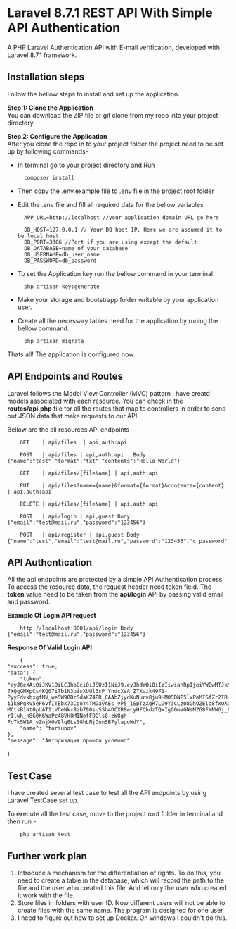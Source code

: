 # Laravel 8.7.1 REST API With Simple API Authentication
A PHP Laravel Authentication API with E-mail verification, developed with Laravel 8.7.1 framework.

## Installation steps

Follow the bellow steps to install and set up the application.

**Step 1: Clone the Application**<br>
You can download the ZIP file or git clone from my repo into your project  directory.

**Step 2: Configure the Application**<br>
After you clone the repo in to your project folder the project need to be set up by following commands-

- In terminal go to your project directory and Run

        composer install 

- Then copy the .env.example file to .env file in the project root folder

- Edit the .env file and fill all required data for the bellow variables

        APP_URL=http://localhost //your application domain URL go here
    
        DB_HOST=127.0.0.1 // Your DB host IP. Here we are assumed it to be local host
        DB_PORT=3306 //Port if you are using except the default
        DB_DATABASE=name_of_your_database
        DB_USERNAME=db_user_name
        DB_PASSWORD=db_password

- To set the Application key run the bellow command in your terminal.

        php artisan key:generate

- Make your storage and bootstrapp folder writable by your application user.

- Create all the necessary tables need for the application by runing the bellow command.

        php artisan migrate

Thats all! The application is configured now.


## API Endpoints and Routes

Laravel follows the Model View Controller (MVC) pattern I have creatd models associated with each resource. You can check in the **routes/api.php** file for all the routes that map to controllers in order to send out JSON data that make requests to our API.

Bellow are the all resources API endpoints -

        GET    | api/files  | api,auth:api

        POST   | api/files | api,auth:api   Body {"name":"test","format":"txt","contents":"Hello World"}

        GET    | api/files/{fileName} | api,auth:api

        PUT    | api/files?name={name}&format={format}&contents={content} | api,auth:api 

        DELETE | api/files/{fileName} | api,auth:api

        POST   | api/login | api,guest Body {"email":"test@mail.ru","password":"123456"}'

        POST   | api/register | api,guest Body {"name":"test","email":"test@mail.ru","password":"123456","c_password":"123456"}


## API Authentication

All the api endpoints are protected by a simple API Authentication process. To access the resource data, the request header need token field. The **token** value need to be taken from the **api/login** API by passing valid email and password.

**Example Of Login API request**

        http://localhost:8001/api/login Body {"email":"test@mail.ru","password":"123456"}'

**Response Of Valid Login API**

        {
    "success": true,
    "data": {
        "token": "eyJ0eXAiOiJKV1QiLCJhbGciOiJSUzI1NiJ9.eyJhdWQiOiIzIiwianRpIjoiYWEwMTJkMTc4ZGQyY2UyYWNjNzNlODAxMzVmZmI0MGFhMzk2MzdmNWUwYjM2NWRhZWU3NWM1NmY2OTE0MmM0Y2JhMTJiMTYzYzcyZGU2N2UiLCJpYXQiOjE2MTE0OTI4ODEsIm5iZiI6MTYxMTQ5Mjg4MSwiZXhwIjoxNjQzMDI4ODgxLCJzdWIiOiIxIiwic2NvcGVzIjpbXX0.JGyQK1h406oFhT9txCohgHpaPebn1EwoEvokVOWXfR-7XQgGMXpCs4KQ07iTb1N3uisXUUl3sP_YndcXsA_ZTXvik49F1-PyyFdvkbxgfMV_we5W90DrSdaKZ4PR_CAAbZjydKuNurv8ju9HMO5DNF5lxPaMI6fZr2IRH8kDVSJZkkk_hmHIxd5bhMILvxq9rdOF785OKbiSYPFzN3_RFKIGmZQwiv6kdIqdshoqmQCDVS-i1kBPgkV5eF6vfITEbx73CqoY4TMGayAEs_yP5_iSpTzXgR7LG9Y3CLz08GhOZElo8fxOXLJhr10JEC63E1A5KvtLbFeLEo2y-MCtsB1Nt0pUAT1iVCeWkx8zb790suSSb4DCXR8wcyHFQhdzTQxIgG0mVGNsMZG8FYNWGj_EeWMgYjdc1eEneyM3Y8kceUiKERdsyCcyOTOpKLDvfF4gSbWW5QHPMf8tF3sCJrpofUK89SBsL4HXgekmd0hSZjjHOE0cQljZgfMnzUDTYtI2dE8PnEXHfNiGM8HaHQMvJtNLI6Q1gOqJo0lYPnJpcg7xU2xfz911oXoHIR0Mhzz8nnZWF4Xy1lurfdaREhaKC-rIlwh_n8G0K6WaPc48VH8MINofFOOls0-zW8gh-FcTk5W1A_vZnjXOV9lq8LsSGhLNjDnnSB7ylapoWdY",
        "name": "torsunov"
    },
    "message": "Авторизация прошла успешно"
}


## Test Case

I have created several test case to test all the API endpoints by using Laravel TestCase set up.

To execute all the test case, move to the project root folder in terminal and then run -

        php artisan test

## Further work plan

1) Introduce a mechanism for the differentiation of rights. To do this, you need to create a table in the database, which will record the path to the file and the user who created this file. And let only the user who created it work with the file.
2) Store files in folders with user ID. Now different users will not be able to create files with the same name. The program is designed for one user
3) I need to figure out how to set up Docker. On windows I couldn't do this.

